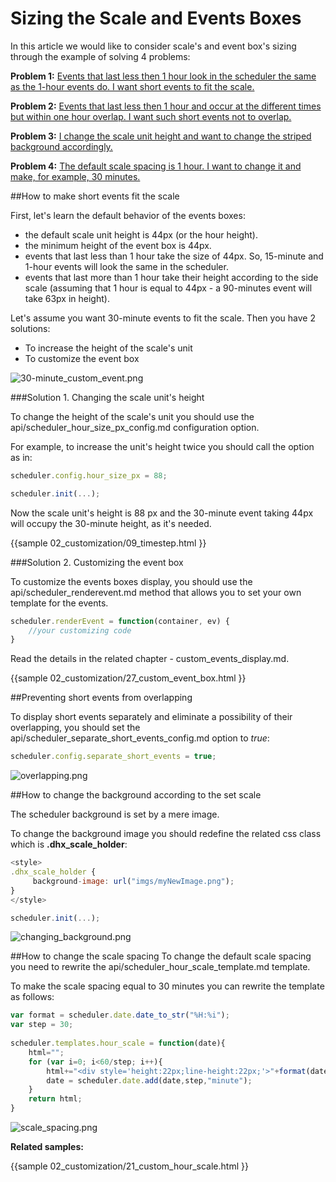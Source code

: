 Sizing the Scale and Events Boxes  
==============

In this article we would like to consider scale's and event box's sizing through the example of solving 4 problems:

**Problem 1:** [Events that last less then 1 hour look in the scheduler the same as the 1-hour events do. 
I want short events to fit the scale.](sizing.md#howtomakeshorteventsfitthescale)
  
  
**Problem 2:** [Events that last less then 1 hour and occur at the different times but within one hour overlap. 
I want such short events not to overlap.](sizing.md#preventingshorteventsfromoverlapping)
  
  
**Problem 3:** [I change the scale unit height and want to change the striped background accordingly.](sizing.md#howtochangethebackgroundaccordingtothesetscale)
  
  
**Problem 4:** [The default scale spacing is 1 hour. I want to change it and make, for example, 30 minutes.](sizing.md#howtochangethescalespacing)

##How to make short events fit the scale

First, let's learn the default behavior of the events boxes:



+ the default scale unit height is 44px (or the hour height).
+ the minimum height of the event box is 44px. 
+ events that last less than 1 hour take the size of 44px. So, 15-minute and 1-hour events  will look the same in the scheduler.
+ events that last more than 1 hour take their height according to the side scale (assuming that 1 hour is equal to 44px - a 90-minutes event will take 63px in height).


Let's assume you want 30-minute events to fit the scale. Then you have 2 solutions:



- To increase the height of the scale's unit 
- To customize the event box

![30-minute_custom_event.png](30-minute_custom_event.png)

###Solution 1. Changing the scale unit's height

To change the height of the scale's unit you should use the api/scheduler_hour_size_px_config.md configuration option.
  
   
For example, to increase the unit's height twice you should call the option as in:


~~~js
scheduler.config.hour_size_px = 88;

scheduler.init(...);
~~~


Now the scale unit's height is 88 px and the 30-minute event taking 44px will occupy the 30-minute height, as it's needed.

{{sample
	02_customization/09_timestep.html
}}

###Solution 2. Customizing the event box

To customize the events boxes display, you should use the api/scheduler_renderevent.md method that allows you to set your own template for the events.


~~~js
scheduler.renderEvent = function(container, ev) {
	//your customizing code
}
~~~

Read the details in the related chapter - custom_events_display.md.

{{sample
	02_customization/27_custom_event_box.html
}}

##Preventing short events from overlapping

To display short events separately and eliminate a possibility of their overlapping, 
you should set the api/scheduler_separate_short_events_config.md option to *true*:

~~~js
scheduler.config.separate_short_events = true;
~~~


![overlapping.png](overlapping.png)

##How to change the background according to the set scale 

The scheduler background is set by a mere image.
  
To change the background image you should redefine the related css class which is **.dhx_scale_holder**:


~~~js
<style>
.dhx_scale_holder {
	 background-image: url("imgs/myNewImage.png");
}
</style>

~~~

~~~js
scheduler.init(...);

~~~


![changing_background.png](changing_background.png)


##How to change the scale spacing
To change the default scale spacing you need to rewrite the api/scheduler_hour_scale_template.md template.
  
   
To make the scale spacing equal to 30 minutes you can rewrite the template as follows:


~~~js
var format = scheduler.date.date_to_str("%H:%i");
var step = 30;
		
scheduler.templates.hour_scale = function(date){
	html="";
	for (var i=0; i<60/step; i++){
		html+="<div style='height:22px;line-height:22px;'>"+format(date)+"</div>";
		date = scheduler.date.add(date,step,"minute");
	}
	return html;
}

~~~


![scale_spacing.png](scale_spacing.png)

**Related samples:**

{{sample
	02_customization/21_custom_hour_scale.html
}}


